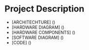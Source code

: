# Project Description

- [ARCHITECHTURE] ()
- [HARDWARE DIAGRAM] ()
- [HARDWARE COMPONENTS] ()
- [SOFTWARE DIAGRAM] ()
- [CODE] ()
  

